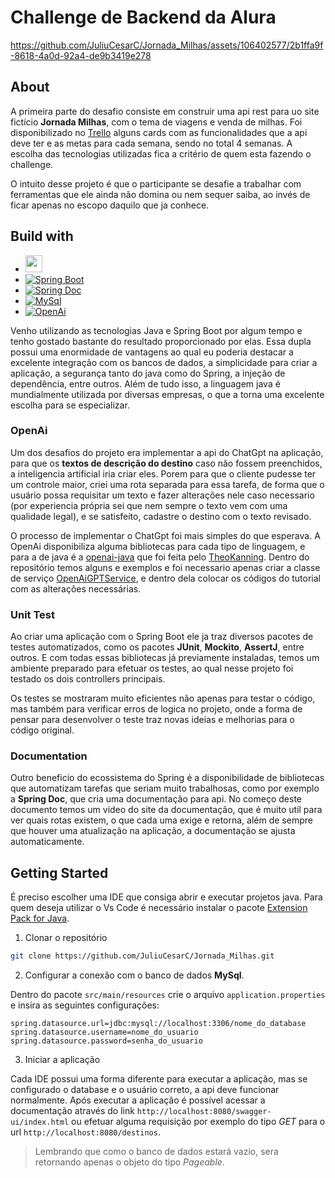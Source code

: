# Challenge de Backend da Alura

https://github.com/JuliuCesarC/Jornada_Milhas/assets/106402577/2b1ffa9f-8618-4a0d-92a4-de9b3419e278

## About

A primeira parte do desafio consiste em construir uma api rest para uo site fictício **Jornada Milhas**, com o tema de viagens e venda de milhas. Foi disponibilizado no [Trello](https://trello.com/) alguns cards com as funcionalidades que a api deve ter e as metas para cada semana, sendo no total 4 semanas. A escolha das tecnologias utilizadas fica a critério de quem esta fazendo o challenge.

O intuito desse projeto é que o participante se desafie a trabalhar com ferramentas que ele ainda não domina ou nem sequer saiba, ao invés de ficar apenas no escopo daquilo que ja conhece.

## Build with

- <a href="https://www.java.com/"><img src="https://github.com/JuliuCesarC/Jornada_Milhas/assets/106402577/19526176-a931-4f85-8fa2-73371923ca5d" height=27/></a>
- [![Spring Boot][Spring]][Spring-url]
- [![Spring Doc][springdoc]][springdoc-url]
- [![MySql][mysql]][mysql-url]
- [![OpenAi][openai]][openai-url]

Venho utilizando as tecnologias Java e Spring Boot por algum tempo e tenho gostado bastante do resultado proporcionado por elas. Essa dupla possui uma enormidade de vantagens ao qual eu poderia destacar a excelente integração com os bancos de dados, a simplicidade para criar a aplicação, a segurança tanto do java como do Spring, a injeção de dependência, entre outros. Além de tudo isso, a linguagem java é mundialmente utilizada por diversas empresas, o que a torna uma excelente escolha para se especializar.

### OpenAi

Um dos desafios do projeto era implementar a api do ChatGpt na aplicação, para que os **textos de descrição do destino** caso não fossem preenchidos, a inteligencia artificial iria criar eles. Porem para que o cliente pudesse ter um controle maior, criei uma rota separada para essa tarefa, de forma que o usuário possa requisitar um texto e fazer alterações nele caso necessario (por experiencia própria sei que nem sempre o texto vem com uma qualidade legal), e se satisfeito, cadastre o destino com o texto revisado.

O processo de implementar o ChatGpt foi mais simples do que esperava. A OpenAi disponibiliza alguma bibliotecas para cada tipo de linguagem, e para a de java é a [openai-java](https://github.com/TheoKanning/openai-java) que foi feita pelo [TheoKanning](https://github.com/TheoKanning). Dentro do repositório temos alguns e exemplos e foi necessario apenas criar a classe de serviço [OpenAiGPTService](https://github.com/JuliuCesarC/Jornada_Milhas/blob/main/src/main/java/com/apiJornada/Milhas/domain/destination/OpenAiGPTService.java), e dentro dela colocar os códigos do tutorial com as alterações necessárias.

### Unit Test

Ao criar uma aplicação com o Spring Boot ele ja traz diversos pacotes de testes automatizados, como os pacotes **JUnit**, **Mockito**, **AssertJ**, entre outros. E com todas essas bibliotecas já previamente instaladas, temos um ambiente preparado para efetuar os testes, ao qual nesse projeto foi testado os dois controllers principais.

Os testes se mostraram muito eficientes não apenas para testar o código, mas também para verificar erros de logica no projeto, onde a forma de pensar para desenvolver o teste traz novas ideias e melhorias para o código original.

### Documentation

Outro beneficio do ecossistema do Spring é a disponibilidade de bibliotecas que automatizam tarefas que seriam muito trabalhosas, como por exemplo a **Spring Doc**, que cria uma documentação para api. No começo deste documento temos um video do site da documentação, que é muito util para ver quais rotas existem, o que cada uma exige e retorna, além de sempre que houver uma atualização na aplicação, a documentação se ajusta automaticamente.

## Getting Started

É preciso escolher uma IDE que consiga abrir e executar projetos java. Para quem deseja utilizar o Vs Code é necessário instalar o pacote [Extension Pack for Java](https://marketplace.visualstudio.com/items?itemName=vscjava.vscode-java-pack&ssr=false#overview).

1. Clonar o repositório

```bash
git clone https://github.com/JuliuCesarC/Jornada_Milhas.git
```

2. Configurar a conexão com o banco de dados **MySql**.

Dentro do pacote `src/main/resources` crie o arquivo `application.properties` e insira as seguintes configurações:

```properties
spring.datasource.url=jdbc:mysql://localhost:3306/nome_do_database
spring.datasource.username=nome_do_usuario
spring.datasource.password=senha_do_usuario
```

3. Iniciar a aplicação

Cada IDE possui uma forma diferente para executar a aplicação, mas se configurado o database e o usuário correto, a api deve funcionar normalmente. Após executar a aplicação é possível acessar a documentação através do link `http://localhost:8080/swagger-ui/index.html` ou efetuar alguma requisição por exemplo do tipo *GET* para o url `http://localhost:8080/destinos`.

> Lembrando que como o banco de dados estará vazio, sera retornando apenas o objeto do tipo *Pageable*.

[Spring]: https://img.shields.io/badge/Spring-467328?style=for-the-badge&logo=spring
[Spring-url]: https://spring.io/projects/spring-boot
[springdoc]: https://img.shields.io/badge/SpringDoc-2A4016?style=for-the-badge&logo=openapiinitiative
[springdoc-url]: https://springdoc.org/
[mysql]: https://img.shields.io/badge/mysql-BF720D?style=for-the-badge&logo=mysql
[mysql-url]: https://www.mysql.com/
[openai]: https://img.shields.io/badge/OpenAi-251752?style=for-the-badge&logo=openai
[openai-url]: https://openai.com/
